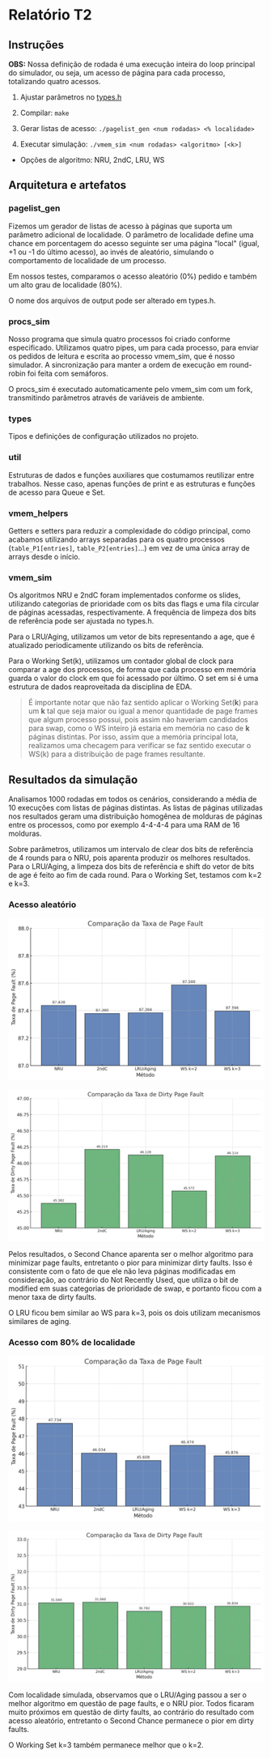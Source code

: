 # Relatório T2

## Instruções

**OBS:** Nossa definição de rodada é uma execução inteira do loop principal do simulador, ou seja, um acesso de página para cada processo, totalizando quatro acessos.

1. Ajustar parâmetros no [types.h](types.h)

2. Compilar: `make`

3. Gerar listas de acesso: `./pagelist_gen <num rodadas> <% localidade>`

4. Executar simulação: `./vmem_sim <num rodadas> <algoritmo> [<k>]`

- Opções de algoritmo: NRU, 2ndC, LRU, WS

## Arquitetura e artefatos

### pagelist_gen

Fizemos um gerador de listas de acesso à páginas que suporta um parâmetro adicional de localidade. O parâmetro de localidade define uma chance em porcentagem do acesso seguinte ser uma página "local" (igual, +1 ou -1 do último acesso), ao invés de aleatório, simulando o comportamento de localidade de um processo.

Em nossos testes, comparamos o acesso aleatório (0%) pedido e também um alto grau de localidade (80%).

O nome dos arquivos de output pode ser alterado em types.h.

### procs_sim

Nosso programa que simula quatro processos foi criado conforme especificado. Utilizamos quatro pipes, um para cada processo, para enviar os pedidos de leitura e escrita ao processo vmem_sim, que é nosso simulador. A sincronização para manter a ordem de execução em round-robin foi feita com semáforos.

O procs_sim é executado automaticamente pelo vmem_sim com um fork, transmitindo parâmetros através de variáveis de ambiente.

### types

Tipos e definições de configuração utilizados no projeto.

### util

Estruturas de dados e funções auxiliares que costumamos reutilizar entre trabalhos. Nesse caso, apenas funções de print e as estruturas e funções de acesso para Queue e Set.

### vmem_helpers

Getters e setters para reduzir a complexidade do código principal, como acabamos utilizando arrays separadas para os quatro processos (`table_P1[entries]`, `table_P2[entries]`...) em vez de uma única array de arrays desde o início.

### vmem_sim

Os algoritmos NRU e 2ndC foram implementados conforme os slides, utilizando categorias de prioridade com os bits das flags e uma fila circular de páginas acessadas, respectivamente. A frequência de limpeza dos bits de referência pode ser ajustada no types.h.

Para o LRU/Aging, utilizamos um vetor de bits representando a age, que é atualizado periodicamente utilizando os bits de referência.

Para o Working Set(k), utilizamos um contador global de clock para comparar a age dos processos, de forma que cada processo em memória guarda o valor do clock em que foi acessado por último. O set em si é uma estrutura de dados reaproveitada da disciplina de EDA.

> É importante notar que não faz sentido aplicar o Working Set(**k**) para um **k** tal que seja maior ou igual a menor quantidade de page frames que algum processo possui, pois assim não haveriam candidados para swap, como o WS inteiro já estaria em memória no caso de **k** páginas distintas. Por isso, assim que a memória principal lota, realizamos uma checagem para verificar se faz sentido executar o WS(k) para a distribuição de page frames resultante.

## Resultados da simulação

Analisamos 1000 rodadas em todos os cenários, considerando a média de 10 execuções com listas de páginas distintas. As listas de páginas utilizadas nos resultados geram uma distribuição homogênea de molduras de páginas entre os processos, como por exemplo 4-4-4-4 para uma RAM de 16 molduras.

Sobre parâmetros, utilizamos um intervalo de clear dos bits de referência de 4 rounds para o NRU, pois aparenta produzir os melhores resultados. Para o LRU/Aging, a limpeza dos bits de referência e shift do vetor de bits de age é feito ao fim de cada round. Para o Working Set, testamos com k=2 e k=3.

### Acesso aleatório

![Random access page fault rate comparison](pf_rate_random.png)

![Random access dirty page fault rate comparison](dpf_rate_random.png)

Pelos resultados, o Second Chance aparenta ser o melhor algoritmo para minimizar page faults, entretanto o pior para minimizar dirty faults. Isso é consistente com o fato de que ele não leva páginas modificadas em consideração, ao contrário do Not Recently Used, que utiliza o bit de modified em suas categorias de prioridade de swap, e portanto ficou com a menor taxa de dirty faults.

O LRU ficou bem similar ao WS para k=3, pois os dois utilizam mecanismos similares de aging.

### Acesso com 80% de localidade

![80% locality access page fault rate comparison](pf_rate_80loc.png)

![80% locality access dirty page fault rate comparison](dpf_rate_80loc.png)

Com localidade simulada, observamos que o LRU/Aging passou a ser o melhor algoritmo em questão de page faults, e o NRU pior. Todos ficaram muito próximos em questão de dirty faults, ao contrário do resultado com acesso aleatório, entretanto o Second Chance permanece o pior em dirty faults.

O Working Set k=3 também permanece melhor que o k=2.
